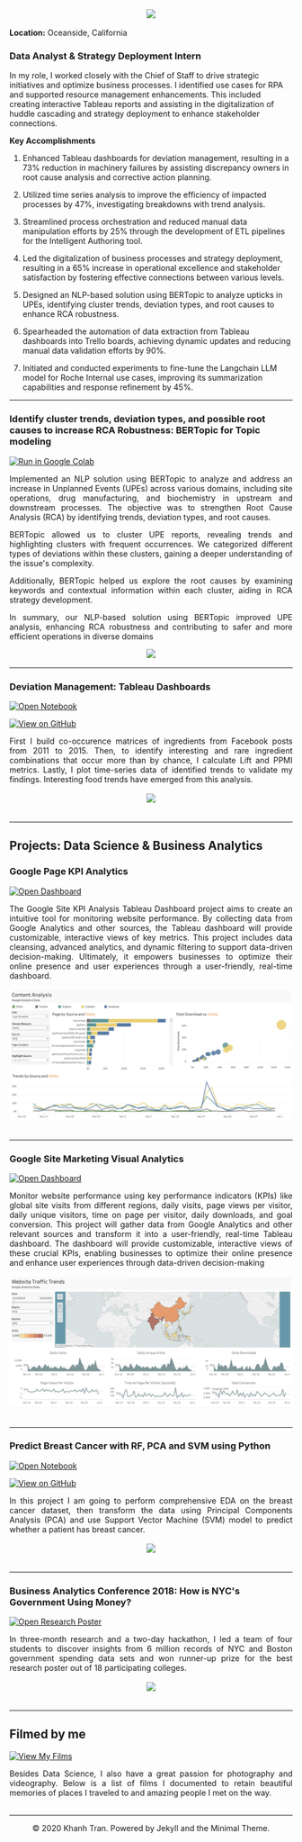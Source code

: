 
<center><img  src="images/Team 2.png"/></center>

**Location:**  Oceanside, California
### Data Analyst & Strategy Deployment Intern

In my role, I worked closely with the Chief of Staff to drive strategic initiatives and optimize business processes. I identified use cases for RPA and supported resource management enhancements. This included creating interactive Tableau reports and assisting in the digitalization of huddle cascading and strategy deployment to enhance stakeholder connections.
  
**Key Accomplishments** 
1.  Enhanced Tableau dashboards for deviation management, resulting in a 73% reduction in machinery failures by assisting discrepancy owners in root cause analysis and corrective action planning.
    
2.  Utilized time series analysis to improve the efficiency of impacted processes by 47%, investigating breakdowns with trend analysis.
    
3.  Streamlined process orchestration and reduced manual data manipulation efforts by 25% through the development of ETL pipelines for the Intelligent Authoring tool.
    
4.  Led the digitalization of business processes and strategy deployment, resulting in a 65% increase in operational excellence and stakeholder satisfaction by fostering effective connections between various levels.
    
5.  Designed an NLP-based solution using BERTopic to analyze upticks in UPEs, identifying cluster trends, deviation types, and root causes to enhance RCA robustness.
    
6.  Spearheaded the automation of data extraction from Tableau dashboards into Trello boards, achieving dynamic updates and reducing manual data validation efforts by 90%.
    
7.  Initiated and conducted experiments to fine-tune the Langchain LLM model for Roche Internal use cases, improving its summarization capabilities and response refinement by 45%.

 
 

---

###  Identify cluster trends, deviation types, and possible root causes to increase RCA Robustness: BERTopic for Topic modeling 

  

[![Run in Google Colab](https://img.shields.io/badge/Colab-Run_in_Google_Colab-blue?logo=Google&logoColor=FDBA18)](https://colab.research.google.com/drive/1f32gj5IYIyFipoINiC8P3DvKat-WWLUK)

  

<div  style="text-align: justify"> Implemented an NLP solution using BERTopic to analyze and address an increase in Unplanned Events (UPEs) across various domains, including site operations, drug manufacturing, and biochemistry in upstream and downstream processes. The objective was to strengthen Root Cause Analysis (RCA) by identifying trends, deviation types, and root causes.

BERTopic allowed us to cluster UPE reports, revealing trends and highlighting clusters with frequent occurrences. We categorized different types of deviations within these clusters, gaining a deeper understanding of the issue's complexity.

Additionally, BERTopic helped us explore the root causes by examining keywords and contextual information within each cluster, aiding in RCA strategy development.

In summary, our NLP-based solution using BERTopic improved UPE analysis, enhancing RCA robustness and contributing to safer and more efficient operations in diverse domains</div>

  

<center><img  src="images/BERT-classification.png"/></center>

  

---

### Deviation Management: Tableau Dashboards

  

[![Open Notebook](https://img.shields.io/badge/Jupyter-Open_Notebook-blue?logo=Jupyter)](projects/detect-food-trends-facebook.html)

[![View on GitHub](https://img.shields.io/badge/GitHub-View_on_GitHub-blue?logo=GitHub)](https://github.com/chriskhanhtran/facebook-detect-food-trends)

  

<div  style="text-align: justify">First I build co-occurence matrices of ingredients from Facebook posts from 2011 to 2015. Then, to identify interesting and rare ingredient combinations that occur more than by chance, I calculate Lift and PPMI metrics. Lastly, I plot time-series data of identified trends to validate my findings. Interesting food trends have emerged from this analysis.</div>

<br>

<center><img  src="images/fb-food-trends.png"></center>

<br>

---

## Projects: Data Science & Business Analytics

  

### Google Page KPI Analytics

  

[![Open Dashboard ](https://img.shields.io/badge/Tableau-E97627?style=for-the-badge&logo=Tableau&logoColor=white)](https://public.tableau.com/app/profile/vikrant.deshmukh3199/viz/GoogleSiteAnalytics/Dashboard)


  

<div  style="text-align: justify">The Google Site KPI Analysis Tableau Dashboard project aims to create an intuitive tool for monitoring website performance. By collecting data from Google Analytics and other sources, the Tableau dashboard will provide customizable, interactive views of key metrics. This project includes data cleansing, advanced analytics, and dynamic filtering to support data-driven decision-making. Ultimately, it empowers businesses to optimize their online presence and user experiences through a user-friendly, real-time dashboard.</div>

<br>

<center><img  src="images/Google.png"/></center>

<br>

  

---

### Google Site Marketing Visual Analytics

  
[![Open Dashboard](https://img.shields.io/badge/Tableau-E97627?style=for-the-badge&logo=Tableau&logoColor=white)](https://public.tableau.com/app/profile/vikrant.deshmukh3199/viz/MKTG542MarketingVisualAnalyticsProject/Dashboard)

  

<div  style="text-align: justify">Monitor website performance using key performance indicators (KPIs) like global site visits from different regions, daily visits, page views per visitor, daily unique visitors, time on page per visitor, daily downloads, and goal conversion. This project will gather data from Google Analytics and other relevant sources and transform it into a user-friendly, real-time Tableau dashboard. The dashboard will provide customizable, interactive views of these crucial KPIs, enabling businesses to optimize their online presence and enhance user experiences through data-driven decision-making</div>

<br>

<center><img  src="images/Website.png"/></center>

<br>

  

---

### Predict Breast Cancer with RF, PCA and SVM using Python

  

[![Open Notebook](https://img.shields.io/badge/Jupyter-Open_Notebook-blue?logo=Jupyter)](projects/breast-cancer.html)

[![View on GitHub](https://img.shields.io/badge/GitHub-View_on_GitHub-blue?logo=GitHub)](https://github.com/chriskhanhtran/predict-breast-cancer-with-rf-pca-svm/blob/master/breast-cancer.ipynb)

  

<div  style="text-align: justify">In this project I am going to perform comprehensive EDA on the breast cancer dataset, then transform the data using Principal Components Analysis (PCA) and use Support Vector Machine (SVM) model to predict whether a patient has breast cancer.</div>

<br>

<center><img  src="images/breast-cancer.png"/></center>

<br>

  

---

### Business Analytics Conference 2018: How is NYC's Government Using Money?

  

[![Open Research Poster](https://img.shields.io/badge/PDF-Open_Research_Poster-blue?logo=adobe-acrobat-reader&logoColor=white)](pdf/bac2018.pdf)

  

<div  style="text-align: justify">In three-month research and a two-day hackathon, I led a team of four students to discover insights from 6 million records of NYC and Boston government spending data sets and won runner-up prize for the best research poster out of 18 participating colleges.</div>

<br>

<center><img  src="images/bac2018.JPG"/></center>

<br>

  

---

## Filmed by me

  

[![View My Films](https://img.shields.io/badge/YouTube-View_My_Films-grey?logo=youtube&labelColor=FF0000)](https://www.youtube.com/watch?v=vfZwdEWgUPE)

  

<div  style="text-align: justify">Besides Data Science, I also have a great passion for photography and videography. Below is a list of films I documented to retain beautiful memories of places I traveled to and amazing people I met on the way.</div>

<br>

 

---

<center>© 2020 Khanh Tran. Powered by Jekyll and the Minimal Theme.</center>